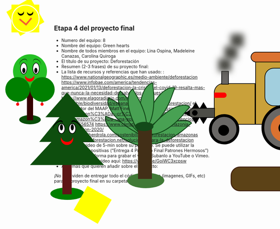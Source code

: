 ## Etapa 4 del proyecto final

- Numero del equipo: 8
- Nombre del equipo: Green hearts
- Nombre de todos miembros en el equipo: Lina Ospina, Madeleine Canazas, Carolina Quiroga
- El título de su proyecto: Deforestación
- Resumen (2-3 frases) de su proyecto final: 
- La lista de recursos y referencias que han usado: : https://www.nationalgeographic.es/medio-ambiente/deforestacion https://www.infobae.com/america/tendencias-america/2021/01/13/deforestacion-la-crisis-del-covid-19-resalta-mas-que-nunca-la-necesidad-de-salvar-los-bosques/ https://www.elagoradiario.com/desarrollo-sostenible/biodiversidad/espana-lucha-europea-deforestacion/ el investigador del MAAP, Matt Finer. https://www.swissinfo.ch/spa/dia-tierra-amazon%C3%ADa--cr%C3%B3nica-_la-deforestaci%C3%B3n-de-la-amazon%C3%ADa--una-epidemia-ambiental-en-silencioso-auge/46556574 https://www.climatica.lamarea.com/amazonia-deforestacion-2020/ https://www.iberdrola.com/sostenibilidad/deforestacion-amazonas https://www.deforestacion.net/soluciones-para-la-deforestacion
- Graben un video de 5-min sobre su proyecto. Se puede utilizar la plantilla de diapositivas (“Entrega 4 Proyecto Final Patrones Hermosos”) en nuestra plataforma para grabar el video. Subanlo a YouTube o Vimeo. Pongan la liga del vídeo aquí: https://youtu.be/GoiWC3xcpsw 
- Algo más que quieren añadir sobre el proyecto:

¡No se olviden de entregar todo el código y archivos (imagenes, GIFs, etc) para su proyecto final en su carpeta grupal!
<!--arbol 1-->
<div style="
z-index:5;
position:absolute;
left:115px;
top:373px;
width:70px;
height:30px;
border-radius:50%;
background: rgb(8, 78, 8)">
</div>

<div style="
z-index:5;
position:absolute;
left:140px;
top:280px;
width:20px;
height:110px;
border-radius:0%;
background: rgb(54, 2, 2) ">
</div>

<div style="
z-index:5;
position:absolute;
left:95px;
top:176px;
width:110px;
height:110px;
border-radius:50%;
background: rgb(36, 192, 36)">
</div>

<div style="
z-index:5;
position:absolute;
left:70px;
top:250px;
width:80px;
height:80px;
border-radius:50%;
background: green">
</div>

<div style="
z-index:5;
position:absolute;
left:150px;
top:250px;
width:80px;
height:80px;
border-radius:50%;
background: green">
</div>


<div style="
z-index:5;
position:absolute;
left:110px;
top:330px;
width:2px;
height:6px;
border-radius:0%;
background: rgb(54, 2, 2) ">
</div>

<div style="
z-index:5;
position:absolute;
left:105px;
top:333px;
width:10px;
height:10px;
border-radius:50%;
background: red">
</div>

<div style="
z-index:5;
position:absolute;
left:188px;
top:330px;
width:2px;
height:6px;
border-radius:0%;
background: rgb(54, 2, 2) ">
</div>

<div style="
z-index:5;
position:absolute;
left:184px;
top:333px;
width:10px;
height:10px;
border-radius:50%;
background: red">
</div>

<div style="
z-index:5;
position:absolute;
left:120px;
top:205px;
width:20px;
height:35px;
border-radius:50%;
background: white">
</div>

<div style="
z-index:5;
position:absolute;
left:160px;
top:205px;
width:20px;
height:35px;
border-radius:50%;
background: white">
</div>

<div style="
z-index:5;
position:absolute;
left:158px;
top:203px;
width:19px;
height:34px;
border-radius:50%;
border: 2px solid">
</div>

<div style="
z-index:5;
position:absolute;
left:118px;
top:203px;
width:19px;
height:34px;
border-radius:50%;
border: 2px solid">
</div>

<div style="
z-index:5;
position:absolute;
left:125px;
top:220px;
width:10px;
height:17px;
border-radius:50%;
background: black">
</div>

<div style="
z-index:5;
position:absolute;
left:164px;
top:220px;
width:10px;
height:17px;
border-radius:50%;
background: black">
</div>

<div style="
z-index:5;
position:absolute;
left:134px;
top:225px;
width: 30px;
height: 30px;
border-radius: 50%;
box-shadow: 7px 7px 0 0 red;
transform: rotate(45deg);">
</div>

<div style="
z-index:5;
position:absolute;
left:158px;
top:195px;
width: 30px;
height: 20px;
border-radius: 50%;
box-shadow: 1px 1px 0 0 black;
transform: rotate(225deg);">
</div>

<div style="
z-index:5;
position:absolute;
left:118px;
top:190px;
width: 20px;
height: 30px;
border-radius: 50%;
box-shadow: 1px 1px 0 0 black;
transform: rotate(225deg);">
</div>

<!--arbol 2-->

<div style="
z-index:5;
position:absolute;
left:200px;
top:300px;
width: 0;
height: 0;
border-left: 70px solid transparent;
border-right: 70px solid transparent;
border-bottom: 80px solid rgb(14, 78, 14)">
</div>

<div style="
z-index:5;
position:absolute;
left:180px;
top:350px;
width: 0;
height: 0;
border-left: 90px solid transparent;
border-right: 90px solid transparent;
border-bottom: 110px solid rgb(14, 78, 14)">
</div>

<div style="
z-index:5;
position:absolute;
left:150px;
top:405px;
width: 0;
height: 0;
border-left: 120px solid transparent;
border-right: 120px solid transparent;
border-bottom: 130px solid rgb(14, 78, 14)">
</div>

<div style="
z-index:1;
position:absolute;
left:255px;
top:520px;
width:30px;
height:110px;
border-radius:0%;
background: rgb(94, 23, 23)">
</div>

<div style="
position:absolute;
left:216px;
top:608px;
width:110px;
height:40px;
border-radius:50%;
background: green">
</div>
<!--ojitos arbol 2-->
<div style="
z-index:5;
position:absolute;
left:240px;
top:400px;
width: 20px; 
height: 30px; 
border-radius: 50%;
border: 2px solid black;
background: white;">
</div>

<div style="
z-index:5;
position:absolute;
left:275px;
top:400px;
width: 20px; 
height: 30px; 
border-radius: 50%;
border: 2px solid black;
background: white;">
</div>

<!--cejas-->

<div style="
z-index:5;
position:absolute;
left:230px;
top:390px;
width: 20px;
height: 40px;
border-radius: 50%;
box-shadow: 3px 3px 0 0 black;
transform: rotate(225deg);">
</div>

<div style="
z-index:5;
position:absolute;
left:280px;
top:400px;
width: 40px;
height: 20px;
border-radius: 50%;
box-shadow: 3px 3px 0 0 black;
transform: rotate(225deg);">
</div>

<div style="
z-index:5;
position:absolute;
left:250px;
top:420px;
width: 40px;
height: 40px;
border-radius: 50%;
box-shadow: 7px 7px 0 0 red;
transform: rotate(45deg);">
</div>
<!--ojitos negros arbol 2-->
<div style="
z-index:5;
position:absolute;
left:247px;
top:403px;
width:10px;
height:20px;
border-radius:50%;
background: black">
</div>

<div style="
z-index:5;
position:absolute;
left:282px;
top:403px;
width:10px;
height:20px;
border-radius:50%;
background: black">
</div>

<!--tronco-->

<div style="
z-index:5;
position:absolute;
left:800px;
top:540px;
width:300px;
height:74px;
border-radius:0%;
border: 3px solid rgb(66, 34, 17);
border-radius: 30px 0 0px 30px; 
background: rgb(92, 66, 23)">
</div>

<div style="
z-index:5;
position:absolute;
left:1080px;
top:540px;
width:59px;
height:74px;
border-radius:50%;
border: 3px solid rgb(66, 34, 17);
background: rgb(92, 66, 23)">
</div>

<div style="
z-index:5;
position:absolute;
left:1085px;
top:543px;
width:49px;
height:64px;
border-radius:50%;
border: 3px solid rgb(66, 34, 17)">
</div>

<div style="
z-index:5;
position:absolute;
left:1095px;
top:550px;
width: 40px;
height: 40px;
border-radius: 50%;
box-shadow: 2px 2px 0 0 rgb(66, 34, 17);
transform: rotate(225deg);">
</div>

<div style="
z-index:5;
position:absolute;
left:1090px;
top:560px;
width: 40px;
height: 40px;
border-radius: 50%;
box-shadow: 2px 2px 0 0 rgb(66, 34, 17);
transform: rotate(60deg);">
</div>

<div style="
z-index:5;
position:absolute;
left:1100px;
top:555px;
width: 30px;
height: 35px;
border-radius: 50%;
box-shadow: 2px 2px 0px 0 rgb(66, 34, 17);
transform: rotate(130deg);">
</div>

<div style="
z-index:5;
position:absolute;
left:1090px;
top:560px;
width: 35px;
height: 30px;
border-radius: 50%;
box-shadow: 2px 2px 0px 0 rgb(66, 34, 17);
transform: rotate(300deg);">
</div>

<div style="
z-index: 5;
position: absolute;
left: 1105px;
top: 570px;
width:12px;
height:12px;
border-radius:50%;
background: rgb(66, 34, 17)">
</div>

<!--sol-->

<div style="
position: absolute;
left:90px;
top:15px;
background: yellow;
width: 90px;
height: 90px;
position: relative
border-radius:0%;">
</div>

<div style="
position: absolute;
left:80px;
top:10px;
background: yellow;
width: 90px;
height: 90px;
position: relative;
border-radius:0%;
transform: rotate(30deg);">
</div>

<div style="
position: relative;
left:90px;
top:10px;
background: yellow;
width: 90px;
height: 90px;
position: absolute;
border-radius:0%;
transform: rotate(60deg);">
</div>

<div style="
z-index:5;
position:absolute;
left:90px;
top:15px;
width:85px;
height:85px;
border-radius:50%;
border: 3px solid rgb(255, 255, 252);">
</div>

<div style="
position: absolute;
left:110px;
top:25px;
width: 20px;
height: 20px;
border-radius: 50%;
transform: rotate(40deg);
box-shadow: 4px 4px 0 0 black">
</div>

<div style="
position: absolute;
left:140px;
top:25px;
width: 20px;
height: 20px;
border-radius: 50%;
transform: rotate(40deg);
box-shadow: 4px 4px 0 0 black">
</div>

<div style="
position: absolute;
left:120px;
top:40px;
width: 30px;
height: 30px;
border-radius: 0%;
transform: rotate(40deg);
box-shadow: 5px 5px 0 0 rgb(245, 92, 54)">
</div>
<!--arbol 4-->

<div style="
z-index:-3;
position:absolute;
top:400;
left:520;
width: 150px;
height: 50px;
moz-border-radius: 0 50% / 0 100%;
webkit-border-radius: 0 50% / 0 100%;
border-radius: 0 80% / 0 100%;
background: rgb(72, 161, 83);
border: 3px solid rgb(18, 74, 25);
transform: rotate(140deg)">
</div>

<div style="
z-index:5;
position:absolute;
top:360;
left:520;
width: 150px;
height: 50px;
moz-border-radius: 0 50% / 0 100%;
webkit-border-radius: 0 50% / 0 100%;
border-radius: 0 80% / 0 100%;
background: rgb(72, 161, 83);
border: 3px solid rgb(18, 74, 25);
transform: rotate(130deg);">
</div>

<div style="
position:absolute;
top:320;
left:490;
width: 150px;
height: 50px;
moz-border-radius: 0 50% / 0 100%;
webkit-border-radius: 0 50% / 0 100%;
border-radius: 0 80% / 0 100%;
background: rgb(72, 161, 83);
border: 3px solid rgb(18, 74, 25);
transform: rotate(110deg);">
</div>

<div style="
position:absolute;
top:320;
left:450;
width: 150px;
height: 50px;
moz-border-radius: 0 50% / 0 100%;
webkit-border-radius: 0 50% / 0 100%;
border-radius: 0 80% / 0 100%;
background: rgb(72, 161, 83);
border: 3px solid rgb(18, 74, 25);
transform: rotate(85deg);">
</div>

<div style="
position:absolute;
top:340;
left:420;
width: 150px;
height: 50px;
moz-border-radius: 0 50% / 0 100%;
webkit-border-radius: 0 50% / 0 100%;
border-radius: 0 80% / 0 100%;
background: rgb(72, 161, 83);
border: 3px solid rgb(18, 74, 25);
transform: rotate(60deg);">
</div>

<div style="
z-index:-1;
position:absolute;
top:340;
left:400;
width: 150px;
height: 50px;
moz-border-radius: 0 50% / 0 100%;
webkit-border-radius: 0 50% / 0 100%;
border-radius: 0 80% / 0 100%;
background: rgb(72, 161, 83);
border: 3px solid rgb(18, 74, 25);
transform: rotate(45deg);">
</div>

<div style="
z-index:-2;
position:absolute;
top:350;
left:380;
width: 150px;
height: 50px;
moz-border-radius: 0 50% / 0 100%;
webkit-border-radius: 0 50% / 0 100%;
border-radius: 0 80% / 0 100%;
background: rgb(72, 161, 83);
border: 3px solid rgb(18, 74, 25);
transform: rotate(30deg);">
</div>

<div style="
z-index:-3;
position:absolute;
top:400;
left:380;
width: 150px;
height: 50px;
moz-border-radius: 0 50% / 0 100%;
webkit-border-radius: 0 50% / 0 100%;
border-radius: 0 80% / 0 100%;
background: rgb(72, 161, 83);
border: 3px solid rgb(18, 74, 25);
transform: rotate(20deg);">
</div>

<div style="
z-index:7;
position:absolute;
left:490px;
top:395px;
width:60px;
height:30px;
border-radius:50%;
background: rgb(18, 74, 25)">
</div>

<div style="
z-index:6;
position:absolute;
left:500px;
top:400px;
width:45px;
height:180px;
border-radius:0%;
background: rgb(66, 47, 23)">
</div>

<div style="
z-index:5;
position:absolute;
left:465px;
top:560px;
width:120px;
height:50px;
border-radius:50%;
background: rgb(65, 122, 55)">
</div>

<!--Arbol 3-->
<!--tronco-->
<div style=" 
z-index:5;
position:absolute;
left:1200px;
top:200px;
width:50px;
height:400px;
border-radius:0%;
background: rgb(66, 34, 17)">
</div>

<!--rama der abaj-->
<div style="
position:absolute;
top:300px;
left:1200px;
width: 240px;
height: 40px;
moz-border-radius: 0 50% / 0 100%;
webkit-border-radius: 0 50% / 0 100%;
border-radius: 0 50% / 0 100%;
background: rgb(66, 34, 17);
border: 3px solid rgb(66, 34, 17);
transform: rotate(140deg);">
</div>
<!--rama der arriba-->
<div style="
position:absolute;
top:200px;
left:1200px;
width: 240px;
height: 40px;
moz-border-radius: 0 50% / 0 100%;
webkit-border-radius: 0 50% / 0 100%;
border-radius: 0 50% / 0 100%;
background: rgb(66, 34, 17);
border: 3px solid rgb(66, 34, 17);
transform: rotate(125deg);">
</div>

<!--rama izq abajo-->
<div style="
position:absolute;
top:400px;
left:1000px;
width: 240px;
height: 40px;
moz-border-radius: 0 50% / 0 100%;
webkit-border-radius: 0 50% / 0 100%;
border-radius: 0 50% / 0 100%;
background: rgb(66, 34, 17);
border: 3px solid rgb(66, 34, 17);
transform: rotate(40deg);">
</div>
<!--rama izq arriba-->
<div style="
position:absolute;
top:160px;
left:1000px;
width: 240px;
height: 40px;
moz-border-radius: 0 50% / 0 100%;
webkit-border-radius: 0 50% / 0 100%;
border-radius: 0 50% / 0 100%;
background: rgb(66, 34, 17);
border: 3px solid rgb(66, 34, 17);
transform: rotate(40deg);">
</div>


<div style="
position:absolute;
top:400px;
left:1200px;
width: 130px;
height: 15px;
moz-border-radius: 0 50% / 0 100%;
webkit-border-radius: 0 50% / 0 100%;
border-radius: 0 50% / 0 100%;
background: rgb(66, 34, 17);
border: 3px solid rgb(66, 34, 17);
transform: rotate(60deg);">
</div>

<!--ramita izq abajo 1-->
<div style="
position:absolute;
top:480px;
left:1060px;
width: 130px;
height: 15px;
moz-border-radius: 0 50% / 0 100%;
webkit-border-radius: 0 50% / 0 100%;
border-radius: 0 50% / 0 100%;
background: rgb(66, 34, 17);
border: 3px solid rgb(66, 34, 17);
transform: rotate(10deg);">
</div>

<!--ramita iz abaj 2-->
<div style="
position:absolute;
top:400px;
left:975px;
width: 130px;
height: 15px;
moz-border-radius: 0 50% / 0 100%;
webkit-border-radius: 0 50% / 0 100%;
border-radius: 0 50% / 0 100%;
background: rgb(66, 34, 17);
border: 3px solid rgb(66, 34, 17);
transform: rotate(18deg);">
</div>
<!--ramita iz abajo 3-->
<div style="
position:absolute;
top:320px;
left:1030px;
width: 130px;
height: 15px;
moz-border-radius: 0 50% / 0 100%;
webkit-border-radius: 0 50% / 0 100%;
border-radius: 0 50% / 0 100%;
background: rgb(66, 34, 17);
border: 3px solid rgb(66, 34, 17);
transform: rotate(70deg);">
</div>
<!--ramita izq arriba 1-->
<div style="
position:absolute;
top:200px;
left:1010px;
width: 130px;
height: 15px;
moz-border-radius: 0 50% / 0 100%;
webkit-border-radius: 0 50% / 0 100%;
border-radius: 0 50% / 0 100%;
background: rgb(66, 34, 17);
border: 3px solid rgb(66, 34, 17);
transform: rotate(10deg);">
</div>
<!--ramita izq arriba 2-->
<div style="
position:absolute;
top:140px;
left:1100px;
width: 130px;
height: 15px;
moz-border-radius: 0 50% / 0 100%;
webkit-border-radius: 0 50% / 0 100%;
border-radius: 0 50% / 0 100%;
background: rgb(66, 34, 17);
border: 3px solid rgb(66, 34, 17);
transform: rotate(100deg);">
</div>
<!--ramita der arriba 1-->
<div style="
position:absolute;
top:125px;
left:1250px;
width: 130px;
height: 15px;
moz-border-radius: 0 50% / 0 100%;
webkit-border-radius: 0 50% / 0 100%;
border-radius: 0 50% / 0 100%;
background: rgb(66, 34, 17);
border: 3px solid rgb(66, 34, 17);
transform: rotate(90deg);">
</div>

<div style="
position:absolute;
top:250px;
left:1290px;
width: 130px;
height: 15px;
moz-border-radius: 0 50% / 0 100%;
webkit-border-radius: 0 50% / 0 100%;
border-radius: 0 50% / 0 100%;
background: rgb(66, 34, 17);
border: 3px solid rgb(66, 34, 17);
transform: rotate(155deg);">
</div>

<div style="
z-index:1;
position:absolute;
left:1155px;
top:570px;
width:150px;
height:50px;
border-radius:50%;
background: rgb(105, 54, 27)">
</div>

<!--tractor-->
<div style="
position:absolute;
left:880px;
top:200px;
width:150px;
height:200px;
border-radius:0%;
border: 2px solid black;
border-radius: 0px 0px 30px 0px; 
background: rgb(201, 161, 58)">
</div>

<div style="
position:absolute;
left:910px;
top:220px;
width:80px;
height:120px;
border-radius:0%;
border: 2px solid black;
border-radius: 30px 30px 30px 30px; 
background: rgb(162, 207, 222)">
</div>


<div style="
position:absolute;
left:746px;
top:270px;
width:130px;
height:130px;
border-radius:0%;
border: 2px solid black;
border-radius: 30px 0px 0px 30px; 
background: rgb(201, 161, 58)">
</div>

<div style="
position:absolute;
left:865px;
top:168px;
width:180px;
height:30px;
border-radius:0%;
border: 2px solid black;
border-radius: 30px 30px 30px 30px; 
background: rgb(219, 114, 48)">
</div>

<!--llanta delantera tractor-->
<div style="
position: absolute;
left: 730px;
top: 370px;
width: 80px;
height: 80px;
border-radius: 50%;
border: 9px solid black;
background: rgb(105, 103, 101);">
</div>

<!--llanta tras tractor-->
<div style="
position: absolute;
left: 900px;
top: 340px;
width: 130px;
height: 130px;
border-radius: 50%;
border: 9px solid black;
background: rgb(105, 103, 101);">
</div>
<!--llanta trasera tractor dentro-->
<div style="
position: absolute;
left: 930px;
top: 370px;
width: 40px;
height: 40px;
border-radius: 50%;
border: 25px solid rgb(219, 114, 48);
background: black;">
</div>
<!--punto llanta delantera tractor-->
<div style="
position: absolute;
left: 760px;
top: 405px;
width: 35px;
height: 35px;
border-radius: 50%;
background: black;">
</div>
<!--luz delantera tractor-->
<div style="
position:absolute;
left:747px;
top:300px;
width:40px;
height:17px;
border-radius:0%;
border-radius: 0px 10px 10px 0px; 
background: red">
</div>
<!--mofle tractor-->
<div style="
position:absolute;
left:770px;
top:230px;
width:20px;
height:40px;
border-radius:0%;
border: 2px solid black;
background: rgb(105, 103, 101)">
</div>
<!--humo tractor-->
<div style="
position:absolute;
left:780px;
top:210px;
width:2px;
height:2px;
border-radius:50%;
box-shadow: rgb(77, 77, 71) 0px 0px 20px 20px;
background: rgb(105, 103, 101)">
</div>
<!--humo tractor-->
<div style="
position:absolute;
left:800px;
top:170px;
width:2px;
height:2px;
border-radius:50%;
box-shadow: rgb(77, 77, 71) 0px 0px 20px 20px;
background: rgb(105, 103, 101)">
</div>
<!--humo tractor-->
<div style="
position:absolute;
left:820px;
top:130px;
width:2px;
height:2px;
border-radius:50%;
box-shadow: rgb(77, 77, 71) 0px 0px 20px 20px;
background: rgb(105, 103, 101)">
</div>
<!--hoja sierra-->
<div style="
z-index: 5;
position:absolute;
left:665px;
top:350px;
width:80px;
height:28px;
border-radius:0%;
border-radius: 15px 0px 0px 15px;
border: 2px solid black;
background: rgb(77, 77, 71)">
</div>
<!--punto de la sierra-->
<div style="
z-index: 6;
position:absolute;
left:675px;
top:357px;
width:18px;
height:18px;
border-radius:50%;
background: black">
</div>
<!--triang sierra 1 arriba-->
<div style="
z-index:1;
position:absolute;
left:700px;
top:331px;
width: 0;
height: 0;
border-left: 12px solid transparent;
border-right: 12px solid transparent;
border-bottom: 20px solid black">
</div>
<!--triangulode la sierra 2arriba-->
<div style="
z-index:3;
position:absolute;
left:675px;
top:331px;
width: 0;
height: 0;
border-left: 12px solid transparent;
border-right: 12px solid transparent;
border-bottom: 20px solid black">
</div>
<!--triangulo abajo 2-->
<div style="
z-index:5;
position:absolute;
left:700px;
top:382px;
width: 0;
height: 0;
border-left: 12px solid transparent;
border-right: 12px solid transparent;
border-top: 20px solid black">
</div>

<!--triangulo abajo1-->
<div style="
z-index:5;
position:absolute;
left:675px;
top:382px;
width: 0;
height: 0;
border-left: 12px solid transparent;
border-right: 12px solid transparent;
border-top: 20px solid black">
</div>
<!--triangulo sierra frente-->
<div style="
z-index:5;
position:absolute;
left:648px;
top:357px;
width: 0;
height: 0;
border-top: 10px solid transparent;
border-right: 20px solid black;
border-bottom: 10px solid transparent">
</div>

